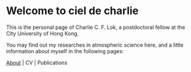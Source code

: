 # Welcome to ciel de charlie

This is the personal page of Charlie C. F. Lok, a postdoctoral fellow at the City University of Hong Kong.

You may find out my researches in atmospheric science here, and a little information about myself in the following pages:

[About](about) | CV | Publications
